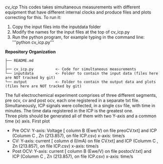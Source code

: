 *cv_icp* This codes takes simultaneous measurements with different equipment that have different internal clocks and produce files and plots correcting for this. To run it:
 1. Copy the input files into the inputdata folder
 2. Modify the names for the input files at the top of cv_icp.py
 3. Run the python program, for example typing in the command line: '''python cv_icp.py'''


**Repository Organization**

~~~~~~~~~~~~~~~~~~~~~~~~~~~~~~~~~~~~~~~~~~~~~~~~~~~~~~~~~~~~~~~~~~~~~~~~~~~~~~~~
├── README.md
│
├── cv_icp.py          <- Code for simultaneous measurements
└── inputdata          <- Folder to contain the input data (files here are NOT tracked by git)
└── output             <- Folder to contain the output data and plots (files here are NOT tracked by git)
~~~~~~~~~~~~~~~~~~~~~~~~~~~~~~~~~~~~~~~~~~~~~~~~~~~~~~~~~~~~~~~~~~~~~~~~~~~~~~~~

The full electrochemical experiment comprises of three different segments, pre ocv, cv and post ocv, each one registered in a separate txt file. Simultaneously, ICP signals were collected, in a single csv file, with time in minutes. The time data registered in the ICP is the greatest one.   
Three plots should be generated all of them with two Y-axis and a common time (x) axis. 
First plot 
* Pre OCV: 
Y-axis: Voltage [ column B (Ewe/V)  on file preoCV.txt] and ICP (Columm  C , Zn (213.857), on file ICP.csv)
x-axis: time/s
* CV: 
Y-axis: current [ column d (I/mA)  on file CV.txt] and ICP (Columm  C , Zn (213.857), on file ICP.csv)
x-axis: time/s
* Post OCV: 
Y-axis: current [ column B (Ewe/V)  on file postocV.txt] and ICP (Columm  C , Zn (213.857), on file ICP.csv)
x-axis: time/s
